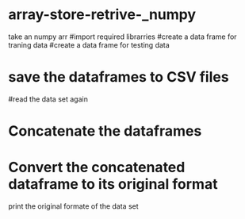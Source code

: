 # array-store-retrive-_numpy
take an numpy arr
#import required librarries
#create a data frame for traning data
#create a data frame for testing data
# save the dataframes to CSV files
#read the data set again
# Concatenate the dataframes
# Convert the concatenated dataframe to its original format
print the original formate of the data set
